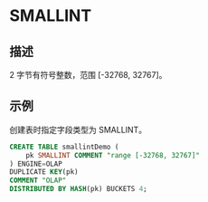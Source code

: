 # SMALLINT

## 描述

2 字节有符号整数，范围 [-32768, 32767]。

## 示例

创建表时指定字段类型为 SMALLINT。

```sql
CREATE TABLE smallintDemo (
    pk SMALLINT COMMENT "range [-32768, 32767]"
) ENGINE=OLAP 
DUPLICATE KEY(pk)
COMMENT "OLAP"
DISTRIBUTED BY HASH(pk) BUCKETS 4;
```
